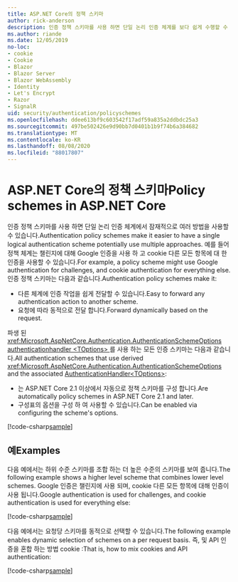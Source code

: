 ```yaml
---
title: ASP.NET Core의 정책 스키마
author: rick-anderson
description: 인증 정책 스키마를 사용 하면 단일 논리 인증 체계를 보다 쉽게 수행할 수 있습니다.
ms.author: riande
ms.date: 12/05/2019
no-loc:
- cookie
- Cookie
- Blazor
- Blazor Server
- Blazor WebAssembly
- Identity
- Let's Encrypt
- Razor
- SignalR
uid: security/authentication/policyschemes
ms.openlocfilehash: ddee613bf9c603542f17adf59a835a2ddbdc25a3
ms.sourcegitcommit: 497be502426e9d90bb7d0401b1b9f74b6a384682
ms.translationtype: MT
ms.contentlocale: ko-KR
ms.lasthandoff: 08/08/2020
ms.locfileid: "88017807"
---
```

# <a name="policy-schemes-in-aspnet-core"></a><span data-ttu-id="35d7e-103">ASP.NET Core의 정책 스키마</span><span class="sxs-lookup"><span data-stu-id="35d7e-103">Policy schemes in ASP.NET Core</span></span>

<span data-ttu-id="35d7e-104">인증 정책 스키마를 사용 하면 단일 논리 인증 체계에서 잠재적으로 여러 방법을 사용할 수 있습니다.</span><span class="sxs-lookup"><span data-stu-id="35d7e-104">Authentication policy schemes make it easier to have a single logical authentication scheme potentially use multiple approaches.</span></span> <span data-ttu-id="35d7e-105">예를 들어 정책 체계는 챌린지에 대해 Google 인증을 사용 하 고 cookie 다른 모든 항목에 대 한 인증을 사용할 수 있습니다.</span><span class="sxs-lookup"><span data-stu-id="35d7e-105">For example, a policy scheme might use Google authentication for challenges, and cookie authentication for everything else.</span></span> <span data-ttu-id="35d7e-106">인증 정책 스키마는 다음과 같습니다.</span><span class="sxs-lookup"><span data-stu-id="35d7e-106">Authentication policy schemes make it:</span></span>

* <span data-ttu-id="35d7e-107">다른 체계에 인증 작업을 쉽게 전달할 수 있습니다.</span><span class="sxs-lookup"><span data-stu-id="35d7e-107">Easy to forward any authentication action to another scheme.</span></span>
* <span data-ttu-id="35d7e-108">요청에 따라 동적으로 전달 합니다.</span><span class="sxs-lookup"><span data-stu-id="35d7e-108">Forward dynamically based on the request.</span></span>

<span data-ttu-id="35d7e-109">파생 된 <xref:Microsoft.AspNetCore.Authentication.AuthenticationSchemeOptions> [authenticationhandler \<TOptions> ](/dotnet/api/microsoft.aspnetcore.authentication.authenticationhandler-1)를 사용 하는 모든 인증 스키마는 다음과 같습니다.</span><span class="sxs-lookup"><span data-stu-id="35d7e-109">All authentication schemes that use derived <xref:Microsoft.AspNetCore.Authentication.AuthenticationSchemeOptions> and the associated [AuthenticationHandler\<TOptions>](/dotnet/api/microsoft.aspnetcore.authentication.authenticationhandler-1):</span></span>

* <span data-ttu-id="35d7e-110">는 ASP.NET Core 2.1 이상에서 자동으로 정책 스키마를 구성 합니다.</span><span class="sxs-lookup"><span data-stu-id="35d7e-110">Are automatically policy schemes in ASP.NET Core 2.1 and later.</span></span>
* <span data-ttu-id="35d7e-111">구성표의 옵션을 구성 하 여 사용할 수 있습니다.</span><span class="sxs-lookup"><span data-stu-id="35d7e-111">Can be enabled via configuring the scheme's options.</span></span>

[!code-csharp[sample](policyschemes/samples/AuthenticationSchemeOptions.cs?name=snippet)]

## <a name="examples"></a><span data-ttu-id="35d7e-112">예</span><span class="sxs-lookup"><span data-stu-id="35d7e-112">Examples</span></span>

<span data-ttu-id="35d7e-113">다음 예에서는 하위 수준 스키마를 조합 하는 더 높은 수준의 스키마를 보여 줍니다.</span><span class="sxs-lookup"><span data-stu-id="35d7e-113">The following example shows a higher level scheme that combines lower level schemes.</span></span> <span data-ttu-id="35d7e-114">Google 인증은 챌린지에 사용 되며, cookie 다른 모든 항목에 대해 인증이 사용 됩니다.</span><span class="sxs-lookup"><span data-stu-id="35d7e-114">Google authentication is used for challenges, and cookie authentication is used for everything else:</span></span>

[!code-csharp[sample](policyschemes/samples/Startup.cs?name=snippet1)]

<span data-ttu-id="35d7e-115">다음 예에서는 요청당 스키마를 동적으로 선택할 수 있습니다.</span><span class="sxs-lookup"><span data-stu-id="35d7e-115">The following example enables dynamic selection of schemes on a per request basis.</span></span> <span data-ttu-id="35d7e-116">즉, 및 API 인증을 혼합 하는 방법 cookie :</span><span class="sxs-lookup"><span data-stu-id="35d7e-116">That is, how to mix cookies and API authentication:</span></span>

 <!-- REVIEW, missing If set in public Func<HttpContext, string> ForwardDefaultSelector -->

[!code-csharp[sample](policyschemes/samples/Startup.cs?name=snippet2)]
